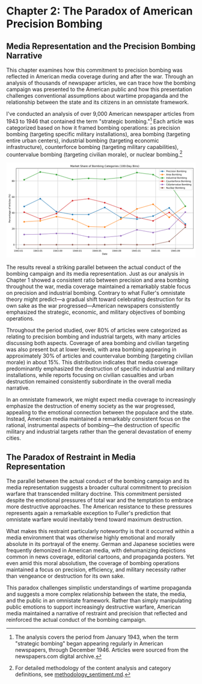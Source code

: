 # Chapter 2: The Paradox of American Precision Bombing

## Media Representation and the Precision Bombing Narrative

This chapter examines how this commitment to precision bombing was reflected in American media coverage during and after the war. Through an analysis of thousands of newspaper articles, we can trace how the bombing campaign was presented to the American public and how this presentation challenges conventional assumptions about wartime propaganda and the relationship between the state and its citizens in an omnistate framework.

I've conducted an analysis of over 9,000 American newspaper articles from 1943 to 1946 that contained the term "strategic bombing."[^31] Each article was categorized based on how it framed bombing operations: as precision bombing (targeting specific military installations), area bombing (targeting entire urban centers), industrial bombing (targeting economic infrastructure), counterforce bombing (targeting military capabilities), countervalue bombing (targeting civilian morale), or nuclear bombing.[^32]

![Evolution of Strategic Bombing Narratives in American Media, 1943-1946](./newspapers/bombing_market_share_100d.png)

The results reveal a striking parallel between the actual conduct of the bombing campaign and its media representation. Just as our analysis in Chapter 1 showed a consistent ratio between precision and area bombing throughout the war, media coverage maintained a remarkably stable focus on precision and industrial bombing. Contrary to what Fuller's omnistate theory might predict—a gradual shift toward celebrating destruction for its own sake as the war progressed—American newspapers consistently emphasized the strategic, economic, and military objectives of bombing operations.

Throughout the period studied, over 80% of articles were categorized as relating to precision bombing and industrial targets, with many articles discussing both aspects. Coverage of area bombing and civilian targeting was also present but at lower levels, with area bombing appearing in approximately 30% of articles and countervalue bombing (targeting civilian morale) in about 15%. This distribution indicates that media coverage predominantly emphasized the destruction of specific industrial and military installations, while reports focusing on civilian casualties and urban destruction remained consistently subordinate in the overall media narrative.

In an omnistate framework, we might expect media coverage to increasingly emphasize the destruction of enemy society as the war progressed, appealing to the emotional connection between the populace and the state. Instead, American media maintained a remarkably consistent focus on the rational, instrumental aspects of bombing—the destruction of specific military and industrial targets rather than the general devastation of enemy cities.

## The Paradox of Restraint in Media Representation

The parallel between the actual conduct of the bombing campaign and its media representation suggests a broader cultural commitment to precision warfare that transcended military doctrine. This commitment persisted despite the emotional pressures of total war and the temptation to embrace more destructive approaches. The American resistance to these pressures represents again a remarkable exception to Fuller's prediction that omnistate warfare would inevitably trend toward maximum destruction.

What makes this restraint particularly noteworthy is that it occurred within a media environment that was otherwise highly emotional and morally absolute in its portrayal of the enemy. German and Japanese societies were frequently demonized in American media, with dehumanizing depictions common in news coverage, editorial cartoons, and propaganda posters. Yet even amid this moral absolutism, the coverage of bombing operations maintained a focus on precision, efficiency, and military necessity rather than vengeance or destruction for its own sake.

This paradox challenges simplistic understandings of wartime propaganda and suggests a more complex relationship between the state, the media, and the public in an omnistate framework. Rather than simply manipulating public emotions to support increasingly destructive warfare, American media maintained a narrative of restraint and precision that reflected and reinforced the actual conduct of the bombing campaign.

[^31]: The analysis covers the period from January 1943, when the term "strategic bombing" began appearing regularly in American newspapers, through December 1946. Articles were sourced from the newspapers.com digital archive.
[^32]: For detailed methodology of the content analysis and category definitions, see [methodology_sentiment.md](https://github.com/nac-codes/thesis_bombing/blob/master/methodology_sentiment.md).

